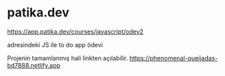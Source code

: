 # patika.dev

https://app.patika.dev/courses/javascript/odev2

adresindeki JS ile to do app ödevi

Projenin tamamlanmış hali linkten açılabilir. https://phenomenal-queijadas-bd7888.netlify.app
